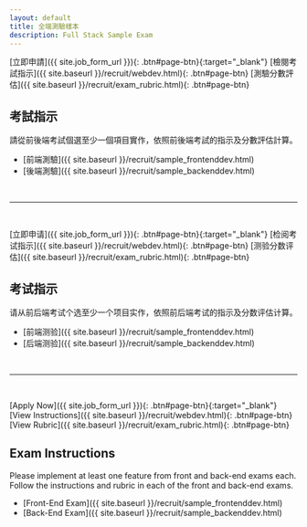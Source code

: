 ```yaml
---
layout: default
title: 全端測驗樣本
description: Full Stack Sample Exam
---
```


<a name="zh-tw"></a>

[立即申請]({{ site.job_form_url }}){: .btn#page-btn}{:target="_blank"}
[檢閱考試指示]({{ site.baseurl }}/recruit/webdev.html){: .btn#page-btn}
[測驗分數評估]({{ site.baseurl }}/recruit/exam_rubric.html){: .btn#page-btn}

## 考試指示 

請從前後端考試個選至少一個項目實作，依照前後端考試的指示及分數評估計算。

* [前端測驗]({{ site.baseurl }}/recruit/sample_frontenddev.html)
* [後端測驗]({{ site.baseurl }}/recruit/sample_backenddev.html)

<br>

---

<a name="zh-cn"></a>

<br>

[立即申请]({{ site.job_form_url }}){: .btn#page-btn}{:target="_blank"}
[检阅考试指示]({{ site.baseurl }}/recruit/webdev.html){: .btn#page-btn}
[测验分数评估]({{ site.baseurl }}/recruit/exam_rubric.html){: .btn#page-btn}

## 考试指示

请从前后端考试个选至少一个项目实作，依照前后端考试的指示及分数评估计算。

* [前端测验]({{ site.baseurl }}/recruit/sample_frontenddev.html)
* [后端测验]({{ site.baseurl }}/recruit/sample_backenddev.html)

<br>

---

<a name="en"></a>

<br>

[Apply Now]({{ site.job_form_url }}){: .btn#page-btn}{:target="_blank"}
[View Instructions]({{ site.baseurl }}/recruit/webdev.html){: .btn#page-btn}
[View Rubric]({{ site.baseurl }}/recruit/exam_rubric.html){: .btn#page-btn}

## Exam Instructions

Please implement at least one feature from front and back-end exams each. Follow the instructions and rubric in each of the front and back-end exams.

* [Front-End Exam]({{ site.baseurl }}/recruit/sample_frontenddev.html)
* [Back-End Exam]({{ site.baseurl }}/recruit/sample_backenddev.html)

